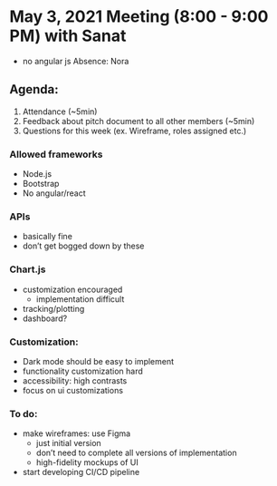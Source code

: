 # May 3, 2021 Meeting (8:00 - 9:00 PM) with Sanat
- no angular js
Absence: Nora

## Agenda:
1. Attendance (~5min)
2. Feedback about pitch document to all other members (~5min)
3. Questions for this week (ex. Wireframe, roles assigned etc.)

### Allowed frameworks
- Node.js
- Bootstrap
- No angular/react
### APIs
- basically fine
- don’t get bogged down by these
### Chart.js
- customization encouraged
  - implementation difficult
- tracking/plotting
- dashboard?
### Customization:
- Dark mode should be easy to implement
- functionality customization hard
- accessibility: high contrasts
- focus on ui customizations

### To do:
- make wireframes: use Figma
  - just initial version
  - don’t need to complete all versions of implementation
  - high-fidelity mockups of UI
- start developing CI/CD pipeline
